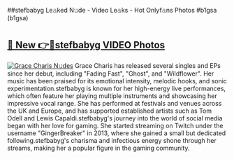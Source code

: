 ##stefbabyg Le𝚊ked N𝚞de - Video Le𝚊ks - Hot Onlyf𝚊ns Photos #b1gsa (b1gsa)

# <h2><a href="https://mediaupload.pro?title=stefbabyg&ref=9FEB">🔗 New 👉🔴stefbabyg VIDEO Photos</a></h2>

[![Grace Charis N𝚞des](https://i.imgur.com/rIISA9y.gif)](https://mediaupload.pro?title=stefbabyg&ref=9FEB)
Grace Charis has released several singles and EPs since her debut, including "Fading Fast", "Ghost", and "Wildflower". Her music has been praised for its emotional intensity, melodic hooks, and sonic experimentation.stefbabyg is known for her high-energy live performances, which often feature her playing multiple instruments and showcasing her impressive vocal range. She has performed at festivals and venues across the UK and Europe, and has supported established artists such as Tom Odell and Lewis Capaldi.stefbabyg's journey into the world of social media began with her love for gaming. She started streaming on Twitch under the username "GingerBreaker" in 2013, where she gained a small but dedicated following.stefbabyg's charisma and infectious energy shone through her streams, making her a popular figure in the gaming community.